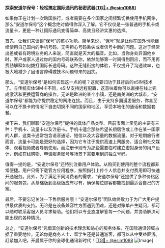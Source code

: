 **探索安道尔保号：轻松搞定国际通讯的秘密武器[[TG💪+ @esim1088](https://t.me/s/esim1088)]**

如果你正在计划一次跨国旅行，或者需要在多个国家之间频繁切换使用手机网络，那么“安道尔保号”这个概念绝对值得你深入了解。它不仅仅是一张普通的手机卡或流量卡，更是一种让国际通讯变得简单、高效且经济实惠的选择。

首先，让我们来谈谈“保号”的核心功能。简单来说，“保号”就是让你在国外也能继续使用自己国内的手机号码，无需担心号码丢失或者信号中断的问题。这对于经常出差或者有跨境业务的人来说，简直就是天大的福音。比如，当你身处异国他乡时，客户或家人通过你的国内号码联系你，依然能够第一时间得到回应，而不用再费劲解释如何拨打国际长途号码。这种无缝衔接的体验，不仅提升了沟通效率，也极大地减少了因语言障碍或技术问题带来的困扰。

那么，“安道尔保号”是如何实现这一点的呢？这就要归功于其背后的eSIM技术了。与传统实体SIM卡不同，eSIM支持远程配置，这意味着你可以直接在线上完成激活和更换运营商的操作。无论是欧洲的某个小镇，还是南美洲的大城市，“安道尔保号”都能为你提供稳定的网络连接。而且，由于支持多国漫游服务，你甚至可以在不换卡的情况下自由切换不同的国家和地区，享受本地化的通话和数据套餐。

接下来，我们聊聊“安道尔保号”提供的具体产品类型。目前市面上常见的主要有三种：手机卡、流量卡以及注册卡。手机卡适合那些希望长期居住或工作在某一国家的人群，这类卡通常包含语音通话、短信以及大容量的数据流量。对于短期旅行者而言，流量卡可能是更好的选择，因为它专注于提供高速上网服务，适合刷社交媒体、观看视频或者导航使用。而注册卡则专为那些需要临时建立虚拟身份的用户设计，例如在线购物、申请服务账号等场景下需要用到的独立号码。

值得一提的是，“安道尔保号”还特别注重用户体验。从购买到使用的整个流程都非常便捷。用户只需下载官方应用程序，按照指引上传个人信息并支付费用即可快速开通服务。此外，为了满足不同消费者的需求，“安道尔保号”还提供了多种价格区间的服务包，从基础版到高级版应有尽有，确保每位顾客都能找到最适合自己的方案。

最后，不要忘记关注一下售后服务哦！“安道尔保号”团队始终致力于为广大用户提供最优质的支持。无论是在设备兼容性方面遇到困难，还是对账单产生疑问，都可以随时联系客服人员寻求帮助。他们将以专业态度解答每一个问题，并协助解决可能出现的各种情况。

总之，“安道尔保号”凭借其创新的技术理念和贴心的服务体系，在国际通讯领域占据了重要地位。无论你是商务人士、留学生还是普通游客，都可以从中受益匪浅。赶紧加入吧，开启属于你的全球化通讯新时代！[[TG💪+ @esim1088](https://t.me/s/esim1088) ![Image](https://i.postimg.cc/4NQfJmqS/Snipaste-2025-05-13-00-14-12.png)]